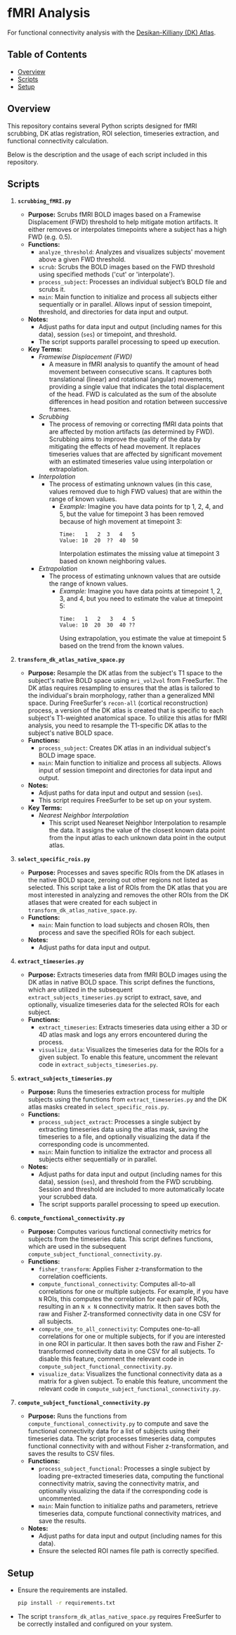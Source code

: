 
# fMRI Analysis

For functional connectivity analysis with the [Desikan-Killiany (DK) Atlas](https://surfer.nmr.mgh.harvard.edu/fswiki/CorticalParcellation). 

## Table of Contents

- [Overview](#overview)
- [Scripts](#scripts)
- [Setup](#setup)

## Overview

This repository contains several Python scripts designed for fMRI scrubbing, DK atlas registration, ROI selection, timeseries extraction, and functional connectivity calculation. 

Below is the description and the usage of each script included in this repository.

## Scripts

1. **`scrubbing_fMRI.py`**
    - **Purpose:** Scrubs fMRI BOLD images based on a Framewise Displacement (FWD) threshold to help mitigate motion artifacts. It either removes or interpolates timepoints where a subject has a high FWD (e.g. 0.5).
    - **Functions:**
        - `analyze_threshold`: Analyzes and visualizes subjects' movement above a given FWD threshold.
        - `scrub`: Scrubs the BOLD images based on the FWD threshold using specified methods ('cut' or 'interpolate').
        - `process_subject`: Processes an individual subject’s BOLD file and scrubs it.
        - `main`: Main function to initialize and process all subjects either sequentially or in parallel. Allows input of session timepoint, threshold, and directories for data input and output.
    - **Notes:**
        - Adjust paths for data input and output (including names for this data), session (`ses`) or timepoint, and threshold.
        - The script supports parallel processing to speed up execution.
    - **Key Terms:**
        - *Framewise Displacement (FWD)*
            - A measure in fMRI analysis to quantify the amount of head movement between consecutive scans. It captures both translational (linear) and rotational (angular) movements, providing a single value that indicates the total displacement of the head. FWD is calculated as the sum of the absolute differences in head position and rotation between successive frames.
        - *Scrubbing*
            - The process of removing or correcting fMRI data points that are affected by motion artifacts (as determined by FWD). Scrubbing aims to improve the quality of the data by mitigating the effects of head movement. It replaces timeseries values that are affected by significant movement with an estimated timeseries value using interpolation or extrapolation. 
        - *Interpolation*
            - The process of estimating unknown values (in this case, values removed due to high FWD values) that are within the range of known values.
                - *Example:*
                    Imagine you have data points for tp 1, 2, 4, and 5, but the value for timepoint 3 has been removed because of high movement at timepoint 3:
                    ```
                    Time:   1   2  3   4   5
                    Value: 10  20  ??  40  50
                    ```
                    Interpolation estimates the missing value at timepoint 3 based on known neighboring values. 
        - *Extrapolation*
            - The process of estimating unknown values that are outside the range of known values.
                - *Example:*
                    Imagine you have data points at timepoint 1, 2, 3, and 4, but you need to estimate the value at timepoint 5:
                    ```
                    Time:   1   2   3   4  5
                    Value: 10  20  30  40 ??
                    ```
                    Using extrapolation, you estimate the value at timepoint 5 based on the trend from the known values. 

2. **`transform_dk_atlas_native_space.py`**
    - **Purpose:** Resample the DK atlas from the subject's T1 space to the subject's native BOLD space using `mri_vol2vol` from FreeSurfer. The DK atlas requires resampling to ensures that the atlas is tailored to the individual's brain morphology, rather than a generalized MNI space. During FreeSurfer's `recon-all` (cortical reconstruction) process, a version of the DK atlas is created that is specific to each subject's T1-weighted anatomical space. To utilize this atlas for fMRI analysis, you need to resample the T1-specific DK atlas to the subject's native BOLD space. 
    - **Functions:**
        - `process_subject`: Creates DK atlas in an individual subject's BOLD image space.
        - `main`: Main function to initialize and process all subjects. Allows input of session timepoint and directories for data input and output.
    - **Notes:**
        - Adjust paths for data input and output and session (`ses`).
        - This script requires FreeSurfer to be set up on your system.
    - **Key Terms:**
        - *Nearest Neighbor Interpolation*
            - This script used Neareset Neighbor Interpolation to resample the data. It assigns the value of the closest known data point from the input atlas to each unknown data point in the output atlas. 

3. **`select_specific_rois.py`**
    - **Purpose:** Processes and saves specific ROIs from the DK atlases in the native BOLD space, zeroing out other regions not listed as selected. This script take a list of ROIs from the DK atlas that you are most interested in analyzing and removes the other ROIs from the DK atlases that were created for each subject in `transform_dk_atlas_native_space.py`.
    - **Functions:**
        - `main`: Main function to load subjects and chosen ROIs, then process and save the specified ROIs for each subject.
    - **Notes:**
        - Adjust paths for data input and output.

4. **`extract_timeseries.py`**
    - **Purpose:** Extracts timeseries data from fMRI BOLD images using the DK atlas in native BOLD space. This script defines the functions, which are utilized in the subsequent `extract_subjects_timeseries.py` script to extract, save, and optionally, visualize timeseries data for the selected ROIs for each subject.
    - **Functions:** 
        - `extract_timeseries`: Extracts timeseries data using either a 3D or 4D atlas mask and logs any errors encountered during the process.
        - `visualize_data`: Visualizes the timeseries data for the ROIs for a given subject. To enable this feature, uncomment the relevant code in `extract_subjects_timeseries.py`.

5. **`extract_subjects_timeseries.py`**
    - **Purpose:** Runs the timeseries extraction process for multiple subjects using the functions from `extract_timeseries.py` and the DK atlas masks created in `select_specific_rois.py`.
    - **Functions:**
        - `process_subject_extract`: Processes a single subject by extracting timeseries data using the atlas mask, saving the timeseries to a file, and optionally visualizing the data if the corresponding code is uncommented.
        - `main`: Main function to initialize the extractor and process all subjects either sequentially or in parallel.
    - **Notes:**
        - Adjust paths for data input and output (including names for this data), session (`ses`), and threshold from the FWD scrubbing. Session and threshold are included to more automatically locate your scrubbed data. 
        - The script supports parallel processing to speed up execution.

6. **`compute_functional_connectivity.py`**
    - **Purpose:** Computes various functional connectivity metrics for subjects from the timeseries data. This script defines functions, which are used in the subsequent `compute_subject_functional_connectivity.py`.
    - **Functions:** 
        - `fisher_transform`: Applies Fisher z-transformation to the correlation coefficients.
        - `compute_functional_connectivity`: Computes all-to-all correlations for one or multiple subjects. For example, if you have `N` ROIs, this computes the correlation for each pair of ROIs, resulting in an `N x N` connectivity matrix. It then saves both the raw and Fisher Z-transformed connectivity data in one CSV for all subjects.
        - `compute_one_to_all_connectivity`: Computes one-to-all correlations for one or multiple subjects, for if you are interested in one ROI in particular. It then saves both the raw and Fisher Z-transformed connectivity data in one CSV for all subjects. To disable this feature, comment the relevant code in `compute_subject_functional_connectivity.py`.
        - `visualize_data`: Visualizes the functional connectivity data as a matrix for a given subject. To enable this feature, uncomment the relevant code in `compute_subject_functional_connectivity.py`.

7. **`compute_subject_functional_connectivity.py`**
    - **Purpose:**  Runs the functions from `compute_functional_connectivity.py` to compute and save the functional connectivity data for a list of subjects using their timeseries data. The script processes timeseries data, computes functional connectivity with and without Fisher z-transformation, and saves the results to CSV files.
    - **Functions:**
        - `process_subject_functional`: Processes a single subject by loading pre-extracted timeseries data, computing the functional connectivity matrix, saving the connectivity matrix, and optionally visualizing the data if the corresponding code is uncommented.
        - `main`: Main function to initialize paths and parameters, retrieve timeseries data, compute functional connectivity matrices, and save the results.
    - **Notes:**
        - Adjust paths for data input and output (including names for this data). 
        - Ensure the selected ROI names file path is correctly specified.

## Setup
- Ensure the requirements are installed.
    ```bash
    pip install -r requirements.txt
    ```
- The script `transform_dk_atlas_native_space.py` requires FreeSurfer to be correctly installed and configured on your system.
